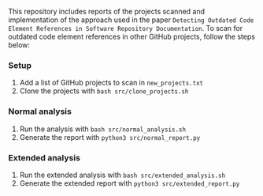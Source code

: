 This repository includes reports of the projects scanned and implementation of the approach used in the paper `Detecting Outdated Code Element References in Software Repository Documentation`. To scan for outdated code element references in other GitHub projects, follow the steps below:

### Setup
1. Add a list of GitHub projects to scan in `new_projects.txt`
2. Clone the projects with `bash src/clone_projects.sh`

### Normal analysis
1. Run the analysis with `bash src/normal_analysis.sh`
2. Generate the report with `python3 src/normal_report.py`

### Extended analysis
1. Run the extended analysis with `bash src/extended_analysis.sh`
2. Generate the extended report with `python3 src/extended_report.py`
